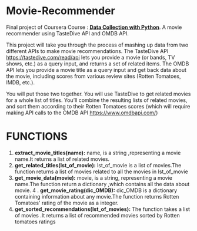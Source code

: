 # Movie-Recommender
Final project of Coursera Course : __[Data Collection with Python](https://www.coursera.org/learn/data-collection-processing-python)__. A movie recommender using TasteDive API and OMDB API.


This project will take you through the process of mashing up data from two different APIs to make movie recommendations. The TasteDive API https://tastedive.com/read/api lets you provide a movie (or bands, TV shows, etc.) as a query input, and returns a set of related items. The OMDB API lets you provide a movie title as a query input and get back data about the movie, including scores from various review sites (Rotten Tomatoes, IMDB, etc.).

You will put those two together. You will use TasteDive to get related movies for a whole list of titles. You’ll combine the resulting lists of related movies, and sort them according to their Rotten Tomatoes scores (which will require making API calls to the OMDB API https://www.omdbapi.com/)



# FUNCTIONS
 1. **extract_movie_titles(name):**
      name, is a string ,representing a movie name.It returns a list of related movies.
 2. **get_related_titles(lst_of_movie):**
      lst_of_movie is a list of movies.The function returns a list of movies related to all the movies in lst_of_movie
 3. **get_movie_data(movie):** 
       movie, is a string, representing a movie name.The function return a dictionary ,which contains all the data about movie.
 4 . **get_movie_rating(dic_OMDB):**
       dic_OMDB is a dictionary containing information about any movie.The function returns Rotten Tomatoes' rating of the movie as a integer.
 5. **get_sorted_recommendations(lst_of_movies):**
       The function takes a list of movies .It returns a list of recommended movies sorted by Rotten tomatoes ratings
 
     


